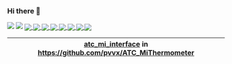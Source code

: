 ### Hi there 👋

<!--
**reivajpg/reivajpg** is a ✨ _special_ ✨ repository because its `README.md` (this file) appears on your GitHub profile.

Here are some ideas to get you started:

- 🔭 I’m currently working on ...
- 🌱 I’m currently learning ...
- 👯 I’m looking to collaborate on ...
- 🤔 I’m looking for help with ...
- 💬 Ask me about ...
- 📫 How to reach me: ...
- 😄 Pronouns: ...
- ⚡ Fun fact: ...
-->



<picture>
<img src="https://github-readme-stats.vercel.app/api?username=reivajpg&show_icons=true&theme=transparent&text_color=78808a" />
</picture>

<picture>
<img src="https://github-readme-stats.vercel.app/api/top-langs/?username=reivajpg&layout=compact&theme=transparent&text_color=78808a" />
</picture>

<a href="https://github.com/reivajpg/reivajpg.github.io">
  <img align="center" src="https://github-readme-stats.vercel.app/api/pin/?username=reivajpg&repo=reivajpg.github.io&theme=transparent&text_color=78808a" />
</a>
<a href="https://github.com/reivajpg/tvbox">
  <img align="center" src="https://github-readme-stats.vercel.app/api/pin/?username=reivajpg&repo=tvbox&theme=transparent&text_color=78808a" />
</a>
<a href="https://github.com/reivajpg/CJMCU-232H">
  <img align="center" src="https://github-readme-stats.vercel.app/api/pin/?username=reivajpg&repo=CJMCU-232H&theme=transparent&text_color=78808a" />
</a>
<a href="https://github.com/reivajpg/IR2SLink">
  <img align="center" src="https://github-readme-stats.vercel.app/api/pin/?username=reivajpg&repo=IR2SLink&theme=transparent&text_color=78808a" />
</a>
<a href="https://github.com/reivajpg/adc_to_i2c">
  <img align="center" src="https://github-readme-stats.vercel.app/api/pin/?username=reivajpg&repo=adc_to_i2c&theme=transparent&text_color=78808a" />
</a>
<a href="https://github.com/reivajpg/raspberry_monitor">
  <img align="center" src="https://github-readme-stats.vercel.app/api/pin/?username=reivajpg&repo=raspberry_monitor&theme=transparent&text_color=78808a" />
</a>
<a href="https://github.com/reivajpg/test_attiny88_pins">
  <img align="center" src="https://github-readme-stats.vercel.app/api/pin/?username=reivajpg&repo=test_attiny88_pins&theme=transparent&text_color=78808a" />
</a>
<a href="https://github.com/reivajpg/Event_Logger">
  <img align="center" src="https://github-readme-stats.vercel.app/api/pin/?username=reivajpg&repo=Event_Logger&theme=transparent&text_color=78808a" />
</a>

| [__atc_mi_interface__](https://github.com/pvvx/ATC_MiThermometer/tree/master/python-interface)  in https://github.com/pvvx/ATC_MiThermometer |
|-|
